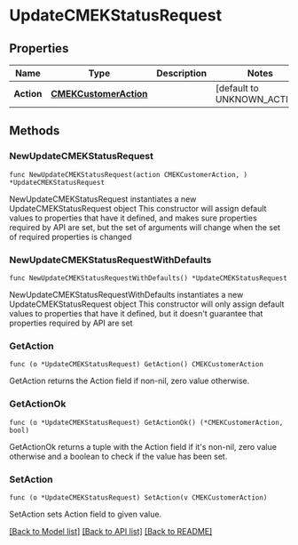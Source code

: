 # UpdateCMEKStatusRequest

## Properties

Name | Type | Description | Notes
------------ | ------------- | ------------- | -------------
**Action** | [**CMEKCustomerAction**](CMEKCustomerAction.md) |  | [default to UNKNOWN_ACTION]

## Methods

### NewUpdateCMEKStatusRequest

`func NewUpdateCMEKStatusRequest(action CMEKCustomerAction, ) *UpdateCMEKStatusRequest`

NewUpdateCMEKStatusRequest instantiates a new UpdateCMEKStatusRequest object
This constructor will assign default values to properties that have it defined,
and makes sure properties required by API are set, but the set of arguments
will change when the set of required properties is changed

### NewUpdateCMEKStatusRequestWithDefaults

`func NewUpdateCMEKStatusRequestWithDefaults() *UpdateCMEKStatusRequest`

NewUpdateCMEKStatusRequestWithDefaults instantiates a new UpdateCMEKStatusRequest object
This constructor will only assign default values to properties that have it defined,
but it doesn't guarantee that properties required by API are set

### GetAction

`func (o *UpdateCMEKStatusRequest) GetAction() CMEKCustomerAction`

GetAction returns the Action field if non-nil, zero value otherwise.

### GetActionOk

`func (o *UpdateCMEKStatusRequest) GetActionOk() (*CMEKCustomerAction, bool)`

GetActionOk returns a tuple with the Action field if it's non-nil, zero value otherwise
and a boolean to check if the value has been set.

### SetAction

`func (o *UpdateCMEKStatusRequest) SetAction(v CMEKCustomerAction)`

SetAction sets Action field to given value.



[[Back to Model list]](../README.md#documentation-for-models) [[Back to API list]](../README.md#documentation-for-api-endpoints) [[Back to README]](../README.md)


